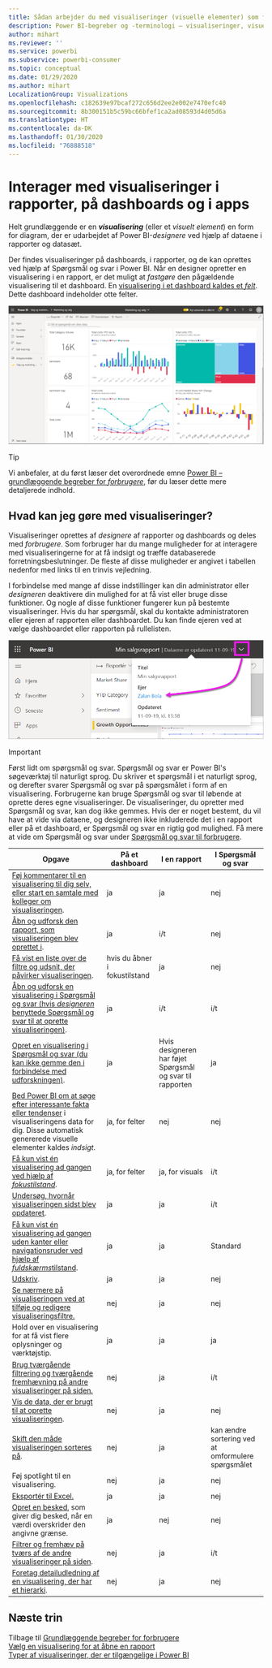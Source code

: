 ```yaml
---
title: Sådan arbejder du med visualiseringer (visuelle elementer) som forbruger
description: Power BI-begreber og -terminologi – visualiseringer, visuelle elementer. Hvad er en visualisering/et visuelt element i Power BI?
author: mihart
ms.reviewer: ''
ms.service: powerbi
ms.subservice: powerbi-consumer
ms.topic: conceptual
ms.date: 01/29/2020
ms.author: mihart
LocalizationGroup: Visualizations
ms.openlocfilehash: c182639e97bcaf272c656d2ee2e002e7470efc40
ms.sourcegitcommit: 8b300151b5c59bc66bfef1ca2ad08593d4d05d6a
ms.translationtype: HT
ms.contentlocale: da-DK
ms.lasthandoff: 01/30/2020
ms.locfileid: "76888518"
---
```

# <a name="interact-with-visuals-in-reports-dashboards-and-apps"></a>Interager med visualiseringer i rapporter, på dashboards og i apps

Helt grundlæggende er en ***visualisering*** (eller et *visuelt element*) en form for diagram, der er udarbejdet af Power BI-*designere* ved hjælp af dataene i rapporter og datasæt. 

Der findes visualiseringer på dashboards, i rapporter, og de kan oprettes ved hjælp af Spørgsmål og svar i Power BI. Når en designer opretter en visualisering i en rapport, er det muligt at *fastgøre* den pågældende visualisering til et dashboard. En [visualisering i et dashboard kaldes et *felt*](end-user-tiles.md). Dette dashboard indeholder otte felter. 

![Dashboard med felter](media/end-user-visualizations/power-bi-dashboard.png)

> [!TIP]
> Vi anbefaler, at du først læser det overordnede emne [Power BI – grundlæggende begreber for *forbrugere*](end-user-basic-concepts.md), før du læser dette mere detaljerede indhold.

## <a name="what-can-i-do-with-visuals"></a>Hvad kan jeg gøre med visualiseringer?

Visualiseringer oprettes af *designere* af rapporter og dashboards og deles med *forbrugere*. Som forbruger har du mange muligheder for at interagere med visualiseringerne for at få indsigt og træffe databaserede forretningsbeslutninger. De fleste af disse muligheder er angivet i tabellen nedenfor med links til en trinvis vejledning.

I forbindelse med mange af disse indstillinger kan din administrator eller *designeren* deaktivere din mulighed for at få vist eller bruge disse funktioner. Og nogle af disse funktioner fungerer kun på bestemte visualiseringer.  Hvis du har spørgsmål, skal du kontakte administratoren eller ejeren af rapporten eller dashboardet. Du kan finde ejeren ved at vælge dashboardet eller rapporten på rullelisten. 

![Titel på rulleliste, der viser ejeren](media/end-user-visualizations/power-bi-owner.png)


> [!IMPORTANT]
> Først lidt om spørgsmål og svar. Spørgsmål og svar er Power BI's søgeværktøj til naturligt sprog. Du skriver et spørgsmål i et naturligt sprog, og derefter svarer Spørgsmål og svar på spørgsmålet i form af en visualisering. Forbrugerne kan bruge Spørgsmål og svar til løbende at oprette deres egne visualiseringer. De visualiseringer, du opretter med Spørgsmål og svar, kan dog ikke gemmes. Hvis der er noget bestemt, du vil have at vide via dataene, og designeren ikke inkluderede det i en rapport eller på et dashboard, er Spørgsmål og svar en rigtig god mulighed. Få mere at vide om Spørgsmål og svar under [Spørgsmål og svar til forbrugere](end-user-q-and-a.md).



|Opgave  |På et dashboard  |I en rapport  | I Spørgsmål og svar
|---------|---------|---------|--------|
|[Føj kommentarer til en visualisering til dig selv, eller start en samtale med kolleger om visualiseringen](end-user-comment.md).     |  ja       |   ja      |  nej  |
|[Åbn og udforsk den rapport, som visualiseringen blev oprettet i](end-user-tiles.md).     |    ja     |   i/t      |  nej |
|[Få vist en liste over de filtre og udsnit, der påvirker visualiseringen](end-user-report-filter.md).     |    hvis du åbner i fokustilstand     |   ja      |  nej |
|[Åbn og udforsk en visualisering i Spørgsmål og svar (hvis *designeren* benyttede Spørgsmål og svar til at oprette visualiseringen)](end-user-q-and-a.md).     |   ja      |   i/t      |  i/t  |
|[Opret en visualisering i Spørgsmål og svar (du kan ikke gemme den i forbindelse med udforskningen)](end-user-q-and-a.md).     |   ja      |   Hvis designeren har føjet Spørgsmål og svar til rapporten      |  ja  |
|[Bed Power BI om at søge efter interessante fakta eller tendenser](end-user-insights.md) i visualiseringens data for dig.  Disse automatisk genererede visuelle elementer kaldes *indsigt*.     |    ja, for felter    |  nej       | nej   |
|[Få kun vist én visualisering ad gangen ved hjælp af *fokustilstand*](end-user-focus.md).     | ja, for felter        |   ja, for visuals      | i/t  |
|[Undersøg, hvornår visualiseringen sidst blev opdateret](end-user-fresh.md).     |  ja       |    ja     | i/t  |
|[Få kun vist én visualisering ad gangen uden kanter eller navigationsruder ved hjælp af *fuldskærms*tilstand](end-user-focus.md).     |   ja      |  ja       | Standard  |
|[Udskriv](end-user-print.md).     |  ja       |   ja      | nej  |
|[Se nærmere på visualiseringen ved at tilføje og redigere visualiseringsfiltre.](end-user-report-filter.md)     |    nej     |   ja      | nej  |
|Hold over en visualisering for at få vist flere oplysninger og værktøjstip.     |    ja     |   ja      | ja  |
|[Brug tværgående filtrering og tværgående fremhævning på andre visualiseringer på siden.](end-user-interactions.md)    |   nej      |   ja      | i/t  |
|[Vis de data, der er brugt til at oprette visualiseringen](end-user-show-data.md).     |  nej       |   ja      | nej  |
| [Skift den måde visualiseringen sorteres på](end-user-change-sort.md). | nej  | ja  | kan ændre sortering ved at omformulere spørgsmålet  |
| Føj spotlight til en visualisering. | nej  | ja  |  nej |
| [Eksportér til Excel.](end-user-export.md) | ja | ja | nej|
| [Opret en besked](end-user-alerts.md), som giver dig besked, når en værdi overskrider den angivne grænse.  | ja  | nej  | nej |
| [Filtrer og fremhæv på tværs af de andre visualiseringer på siden](end-user-report-filter.md).  | nej      | ja  | i/t |
| [Foretag detailudledning af en visualisering, der har et hierarki](end-user-drill.md).  | nej  | ja   | nej |

## <a name="next-steps"></a>Næste trin
Tilbage til [Grundlæggende begreber for forbrugere](end-user-basic-concepts.md)    
[Vælg en visualisering for at åbne en rapport](end-user-report-open.md)    
[Typer af visualiseringer, der er tilgængelige i Power BI](end-user-visual-type.md)